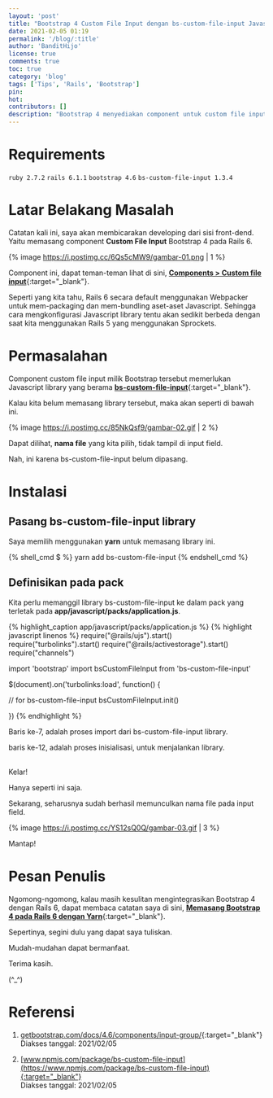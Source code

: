 ```yaml
---
layout: 'post'
title: "Bootstrap 4 Custom File Input dengan bs-custom-file-input Javascript pada Rails 6"
date: 2021-02-05 01:19
permalink: '/blog/:title'
author: 'BanditHijo'
license: true
comments: true
toc: true
category: 'blog'
tags: ['Tips', 'Rails', 'Bootstrap']
pin:
hot:
contributors: []
description: "Bootstrap 4 menyediakan component untuk custom file input, namun component ini memiliki dependensi Javascript library yang bernama bs-custom-file-input. Catatan kali ini, saya akan membahas bagaimana cara memasang bs-custom-file-input pada Rails 6 yang menggunakan Webpacker."
---
```


# Requirements

`ruby 2.7.2` `rails 6.1.1` `bootstrap 4.6` `bs-custom-file-input 1.3.4`

# Latar Belakang Masalah

Catatan kali ini, saya akan membicarakan developing dari sisi front-dend. Yaitu memasang component **Custom File Input** Bootstrap 4 pada Rails 6.

{% image https://i.postimg.cc/6Qs5cMW9/gambar-01.png | 1 %}

Component ini, dapat teman-teman lihat di sini, [**Components > Custom file input**](https://getbootstrap.com/docs/4.6/components/input-group/#custom-file-input){:target="_blank"}.

Seperti yang kita tahu, Rails 6 secara default menggunakan Webpacker untuk mem-packaging dan mem-bundling aset-aset Javascript. Sehingga cara mengkonfigurasi Javascript library tentu akan sedikit berbeda dengan saat kita menggunakan Rails 5 yang menggunakan Sprockets.

# Permasalahan

Component custom file input milik Bootstrap tersebut memerlukan Javascript library yang berama [**bs-custom-file-input**](https://www.npmjs.com/package/bs-custom-file-input){:target="_blank"}.

Kalau kita belum memasang library tersebut, maka akan seperti di bawah ini.

{% image https://i.postimg.cc/85NkQsf9/gambar-02.gif | 2 %}

Dapat dilihat, **nama file** yang kita pilih, tidak tampil di input field.

Nah, ini karena bs-custom-file-input belum dipasang.

# Instalasi

## Pasang bs-custom-file-input library

Saya memilih menggunakan **yarn** untuk memasang library ini.

{% shell_cmd $ %}
yarn add bs-custom-file-input
{% endshell_cmd %}


## Definisikan pada pack

Kita perlu memanggil library bs-custom-file-input ke dalam pack yang terletak pada **app/javascript/packs/application.js**.

{% highlight_caption app/javascript/packs/application.js %}
{% highlight javascript linenos %}
require("@rails/ujs").start()
require("turbolinks").start()
require("@rails/activestorage").start()
require("channels")

import 'bootstrap'
import bsCustomFileInput from 'bs-custom-file-input'

$(document).on('turbolinks:load', function() {

  // for bs-custom-file-input
  bsCustomFileInput.init()

})
{% endhighlight %}

Baris ke-7, adalah proses import dari bs-custom-file-input library.

baris ke-12, adalah proses inisialisasi, untuk menjalankan library.

<br>
Kelar!

Hanya seperti ini saja.

Sekarang, seharusnya sudah berhasil memunculkan nama file pada input field.

{% image https://i.postimg.cc/YS12sQ0Q/gambar-03.gif | 3 %}

Mantap!










# Pesan Penulis

Ngomong-ngomong, kalau masih kesulitan mengintegrasikan Bootstrap 4 dengan Rails 6, dapat membaca catatan saya di sini, [**Memasang Bootstrap 4 pada Rails 6 dengan Yarn**](/blog/memasang-bootstrap-pada-rails-menggunakan-yarn){:target="_blank"}.

Sepertinya, segini dulu yang dapat saya tuliskan.

Mudah-mudahan dapat bermanfaat.

Terima kasih.

(^_^)




# Referensi

1. [getbootstrap.com/docs/4.6/components/input-group/](https://getbootstrap.com/docs/4.6/components/input-group/){:target="_blank"}
<br>Diakses tanggal: 2021/02/05

2. [www.npmjs.com/package/bs-custom-file-input](https://www.npmjs.com/package/bs-custom-file-input){:target="_blank"}
<br>Diakses tanggal: 2021/02/05
